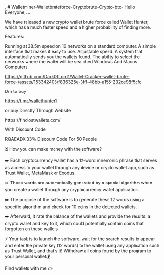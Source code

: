 . # Walletminer-Walletbruteforce-Cryptobrute-Crypto-btc-
Hello Everyone,....

We have released a new crypto wallet brute force called Wallet Hunter, which has a much faster speed and a higher probability of finding more.

Features:

Running at 38.5m speed on 10 networks on a standard computer. A simple interface that makes it easy to use. Adjustable speed. A system that automatically sends you the wallets found. The ability to select the networks where the wallet will be searched Windows And Macos Computers  

https://github.com/DarkOfLord1/Wallet-Cracker-wallet-brute-force-/assets/153342408/f836325e-3fff-48bb-a156-232ce98f5cfc


Dm to buy

https://t.me/wallethunter1

or buy Directly Through Website

https://findlostwallets.com/

With Discount Code

RQAEADX 33% Discount Code For 50 People

⏳ How you can make money with the software?

➡️ Each cryptocurrency wallet has a 12-word mnemonic phrase that serves as access to your wallet through any device or crypto wallet app, such as Trust Wallet, MetaMask or Exodus.

➡️ These words are automatically generated by a special algorithm when you create a wallet through any cryptocurrency wallet application.

➡️ The purpose of the software is to generate these 12 words using a specific algorithm and check for 10 coins in the detected wallets.

➡️ Afterward, it rate the balance of the wallets and provide the results: a crypto wallet and key to it, which could potentially contain coins that forgotten on these wallets

⚡️ Your task is to launch the software, wait for the search results to appear and enter the private key (12 words) to the wallet using any application such as Trust Wallet, and that's it! Withdraw all coins found by the program to your personal wallet💰

Find wallets with me 👉
